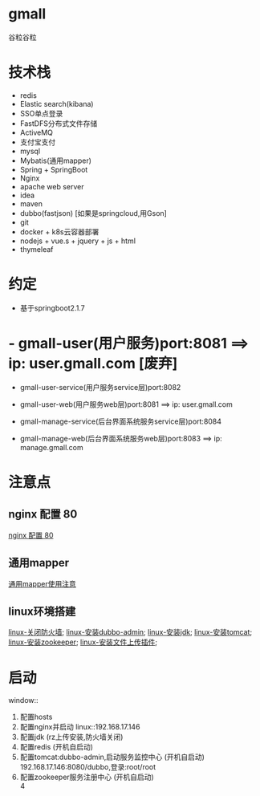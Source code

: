 # gmall
谷粒谷粒

# 技术栈
- redis
- Elastic search(kibana)
- SSO单点登录
- FastDFS分布式文件存储
- ActiveMQ
- 支付宝支付
- mysql
- Mybatis(通用mapper)
- Spring + SpringBoot
- Nginx
- apache web server
- idea
- maven
- dubbo(fastjson)  [如果是springcloud,用Gson]
- git
- docker + k8s云容器部署
- nodejs + vue.s + jquery + js + html
- thymeleaf


# 约定
- 基于springboot2.1.7
# - gmall-user(用户服务)port:8081 ==> ip: user.gmall.com [废弃] 
- gmall-user-service(用户服务service层)port:8082
- gmall-user-web(用户服务web层)port:8081 ==> ip: user.gmall.com 


- gmall-manage-service(后台界面系统服务service层)port:8084
- gmall-manage-web(后台界面系统服务web层)port:8083 ==> ip: manage.gmall.com 



# 注意点
## nginx 配置 80
[nginx 配置 80](https://github.com/nbchen/gmall/blob/assets/nginx配置80端口.md.md)

## 通用mapper
[通用mapper使用注意](https://github.com/nbchen/gmall/blob/assets/通用mapper使用注意.md)

## linux环境搭建
[linux-关闭防火墙](https://github.com/nbchen/gmall/blob/assets/linux-关闭防火墙.md);
[linux-安装dubbo-admin](https://github.com/nbchen/gmall/blob/assets/linux-安装dubbo-admin.md);
[linux-安装jdk](https://github.com/nbchen/gmall/blob/assets/linux-安装jdk.md);
[linux-安装tomcat](https://github.com/nbchen/gmall/blob/assets/linux-安装tomcat.md);
[linux-安装zookeeper](https://github.com/nbchen/gmall/blob/assets/linux-安装zookeeper.md);
[linux-安装文件上传插件](https://github.com/nbchen/gmall/blob/assets/linux-安装文件上传插件.md);




# 启动
window::
1. 配置hosts
2. 配置nginx并启动 
linux::192.168.17.146
0. 配置jdk (rz上传安装,防火墙关闭)
1. 配置redis (开机自启动)
2. 配置tomcat:dubbo-admin,启动服务监控中心 (开机自启动) 192.168.17.146:8080/dubbo,登录:root/root
3. 配置zookeeper服务注册中心 (开机自启动)  
4
